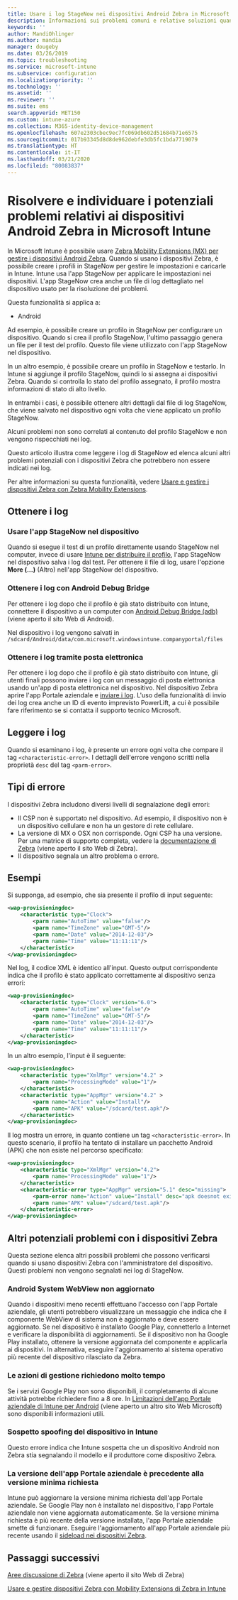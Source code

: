 ```yaml
---
title: Usare i log StageNow nei dispositivi Android Zebra in Microsoft Intune - Azure | Microsoft Docs
description: Informazioni sui problemi comuni e relative soluzioni quando si usa StageNow nei dispositivi Android con Microsoft Intune. Viene anche illustrato come ottenere i log e sono riportati esempi di come leggere i log per informazioni su operazioni riuscite o errori.
keywords: ''
author: MandiOhlinger
ms.author: mandia
manager: dougeby
ms.date: 03/26/2019
ms.topic: troubleshooting
ms.service: microsoft-intune
ms.subservice: configuration
ms.localizationpriority: ''
ms.technology: ''
ms.assetid: ''
ms.reviewer: ''
ms.suite: ems
search.appverid: MET150
ms.custom: intune-azure
ms.collection: M365-identity-device-management
ms.openlocfilehash: 607e2303cbec9ec7fc069db602d51684b71e6575
ms.sourcegitcommit: 017b93345d8d8de962debfe3db5fc1bda7719079
ms.translationtype: HT
ms.contentlocale: it-IT
ms.lasthandoff: 03/21/2020
ms.locfileid: "80083837"
---
```

# <a name="troubleshoot-and-see-potential-issues-on-android-zebra-devices-in-microsoft-intune"></a>Risolvere e individuare i potenziali problemi relativi ai dispositivi Android Zebra in Microsoft Intune



In Microsoft Intune è possibile usare [Zebra Mobility Extensions (MX) per gestire i dispositivi Android Zebra](android-zebra-mx-overview.md). Quando si usano i dispositivi Zebra, è possibile creare i profili in StageNow per gestire le impostazioni e caricarle in Intune. Intune usa l'app StageNow per applicare le impostazioni nei dispositivi. L'app StageNow crea anche un file di log dettagliato nel dispositivo usato per la risoluzione dei problemi.

Questa funzionalità si applica a:

- Android

Ad esempio, è possibile creare un profilo in StageNow per configurare un dispositivo. Quando si crea il profilo StageNow, l'ultimo passaggio genera un file per il test del profilo. Questo file viene utilizzato con l'app StageNow nel dispositivo.

In un altro esempio, è possibile creare un profilo in StageNow e testarlo. In Intune si aggiunge il profilo StageNow, quindi lo si assegna ai dispositivi Zebra. Quando si controlla lo stato del profilo assegnato, il profilo mostra informazioni di stato di alto livello.

In entrambi i casi, è possibile ottenere altri dettagli dal file di log StageNow, che viene salvato nel dispositivo ogni volta che viene applicato un profilo StageNow.

Alcuni problemi non sono correlati al contenuto del profilo StageNow e non vengono rispecchiati nei log.

Questo articolo illustra come leggere i log di StageNow ed elenca alcuni altri problemi potenziali con i dispositivi Zebra che potrebbero non essere indicati nei log.

Per altre informazioni su questa funzionalità, vedere [Usare e gestire i dispositivi Zebra con Zebra Mobility Extensions](android-zebra-mx-overview.md).

## <a name="get-the-logs"></a>Ottenere i log

### <a name="use-the-stagenow-app-on-the-device"></a>Usare l'app StageNow nel dispositivo
Quando si esegue il test di un profilo direttamente usando StageNow nel computer, invece di usare [Intune per distribuire il profilo](android-zebra-mx-overview.md#step-4-create-a-device-management-profile-in-stagenow), l'app StageNow nel dispositivo salva i log dal test. Per ottenere il file di log, usare l'opzione **More (...)** (Altro) nell'app StageNow del dispositivo.

### <a name="get-logs-using-android-debug-bridge"></a>Ottenere i log con Android Debug Bridge
Per ottenere i log dopo che il profilo è già stato distribuito con Intune, connettere il dispositivo a un computer con [Android Debug Bridge (adb)](https://developer.android.com/studio/command-line/adb) (viene aperto il sito Web di Android).

Nel dispositivo i log vengono salvati in `/sdcard/Android/data/com.microsoft.windowsintune.companyportal/files`

### <a name="get-logs-from-email"></a>Ottenere i log tramite posta elettronica
Per ottenere i log dopo che il profilo è già stato distribuito con Intune, gli utenti finali possono inviare i log con un messaggio di posta elettronica usando un'app di posta elettronica nel dispositivo. Nel dispositivo Zebra aprire l'app Portale aziendale e [inviare i log](https://docs.microsoft.com/mem/intune/user-help/send-logs-to-your-it-admin-by-email-android). L'uso della funzionalità di invio dei log crea anche un ID di evento imprevisto PowerLift, a cui è possibile fare riferimento se si contatta il supporto tecnico Microsoft.

## <a name="read-the-logs"></a>Leggere i log

Quando si esaminano i log, è presente un errore ogni volta che compare il tag `<characteristic-error>`. I dettagli dell'errore vengono scritti nella proprietà `desc` del tag `<parm-error>`.

## <a name="error-types"></a>Tipi di errore

I dispositivi Zebra includono diversi livelli di segnalazione degli errori:

- Il CSP non è supportato nel dispositivo. Ad esempio, il dispositivo non è un dispositivo cellulare e non ha un gestore di rete cellulare.
- La versione di MX o OSX non corrisponde. Ogni CSP ha una versione. Per una matrice di supporto completa, vedere la [documentazione di Zebra](http://techdocs.zebra.com/mx/) (viene aperto il sito Web di Zebra).
- Il dispositivo segnala un altro problema o errore.

## <a name="examples"></a>Esempi

Si supponga, ad esempio, che sia presente il profilo di input seguente:

```xml
<wap-provisioningdoc>
    <characteristic type="Clock">
        <parm name="AutoTime" value="false"/>
        <parm name="TimeZone" value="GMT-5"/>
        <parm name="Date" value="2014-12-03"/>
        <parm name="Time" value="11:11:11"/>
    </characteristic>
</wap-provisioningdoc>
```

Nel log, il codice XML è identico all'input. Questo output corrispondente indica che il profilo è stato applicato correttamente al dispositivo senza errori:

```xml
<wap-provisioningdoc>
    <characteristic type="Clock" version="6.0">
        <parm name="AutoTime" value="false"/>
        <parm name="TimeZone" value="GMT-5"/>
        <parm name="Date" value="2014-12-03"/>
        <parm name="Time" value="11:11:11"/>
    </characteristic>
</wap-provisioningdoc>
```

In un altro esempio, l'input è il seguente:

```xml
<wap-provisioningdoc>
    <characteristic type="XmlMgr" version="4.2" >
        <parm name="ProcessingMode" value="1"/>
    </characteristic>
    <characteristic type="AppMgr" version="4.2" >
        <parm name="Action" value="Install"/>
        <parm name="APK" value="/sdcard/test.apk"/>
    </characteristic>
</wap-provisioningdoc>
```

Il log mostra un errore, in quanto contiene un tag `<characteristic-error>`. In questo scenario, il profilo ha tentato di installare un pacchetto Android (APK) che non esiste nel percorso specificato:

```xml
<wap-provisioningdoc>
    <characteristic type="XmlMgr" version="4.2">
        <parm name="ProcessingMode" value="1"/>
    </characteristic>
    <characteristic-error type="AppMgr" version="5.1" desc="missing">
        <parm-error name="Action" value="Install" desc="apk doesnot exist in the path"/>
        <parm name="APK" value="/sdcard/test.apk"/>
    </characteristic-error>
</wap-provisioningdoc>
```

## <a name="other-potential-issues-with-zebra-devices"></a>Altri potenziali problemi con i dispositivi Zebra

Questa sezione elenca altri possibili problemi che possono verificarsi quando si usano dispositivi Zebra con l'amministratore del dispositivo. Questi problemi non vengono segnalati nei log di StageNow.

### <a name="android-system-webview-is-out-of-date"></a>Android System WebView non aggiornato

Quando i dispositivi meno recenti effettuano l'accesso con l'app Portale aziendale, gli utenti potrebbero visualizzare un messaggio che indica che il componente WebView di sistema non è aggiornato e deve essere aggiornato. Se nel dispositivo è installato Google Play, connetterlo a Internet e verificare la disponibilità di aggiornamenti. Se il dispositivo non ha Google Play installato, ottenere la versione aggiornata del componente e applicarla ai dispositivi. In alternativa, eseguire l'aggiornamento al sistema operativo più recente del dispositivo rilasciato da Zebra.

### <a name="management-actions-take-a-long-time"></a>Le azioni di gestione richiedono molto tempo

Se i servizi Google Play non sono disponibili, il completamento di alcune attività potrebbe richiedere fino a 8 ore. In [Limitazioni dell'app Portale aziendale di Intune per Android](https://support.microsoft.com/help/3211588/limitations-of-intune-company-portal-app-for-android-in-china) (viene aperto un altro sito Web Microsoft) sono disponibili informazioni utili.

### <a name="device-spoofing-suspected-shows-in-intune"></a>Sospetto spoofing del dispositivo in Intune

Questo errore indica che Intune sospetta che un dispositivo Android non Zebra stia segnalando il modello e il produttore come dispositivo Zebra.

### <a name="company-portal-app-is-older-than-minimum-required-version"></a>La versione dell'app Portale aziendale è precedente alla versione minima richiesta

Intune può aggiornare la versione minima richiesta dell'app Portale aziendale. Se Google Play non è installato nel dispositivo, l'app Portale aziendale non viene aggiornata automaticamente. Se la versione minima richiesta è più recente della versione installata, l'app Portale aziendale smette di funzionare. Eseguire l'aggiornamento all'app Portale aziendale più recente usando il [sideload nei dispositivi Zebra](android-zebra-mx-overview.md#sideload-the-company-portal-app).

## <a name="next-steps"></a>Passaggi successivi

[Aree discussione di Zebra](https://developer.zebra.com/community/home/discussions) (viene aperto il sito Web di Zebra)

[Usare e gestire dispositivi Zebra con Mobility Extensions di Zebra in Intune](android-zebra-mx-overview.md)
